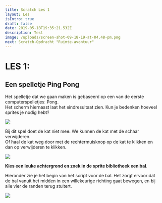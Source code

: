 ```yaml
---
title: Scratch Les 1
layout: Les
isIntro: true
draft: false
date: 2019-05-18T19:35:21.532Z
description: Test
image: /uploads/screen-shot-09-18-19-at-04.48-pm.png
next: Scratch-Opdracht "Ruimte-avontuur"
---
```

# **LES 1:**

## **Een spelletje Ping Pong** 

Het spelletje dat we gaan maken is gebaseerd op een van de eerste computerspelletjes: Pong. \
Het scherm hiernaast laat het eindresultaat zien. Kun je bedenken hoeveel sprites je nodig hebt?  



![](/uploads/screen-shot-09-18-19-at-04.48-pm.png)

Bij dit spel doet de kat niet mee. We kunnen de kat met de schaar verwijderen. \
Of haal de kat weg door met de rechtermuisknop op de kat te klikken en dan op verwijderen te klikken.

![](/uploads/screen-shot-09-18-19-at-04.39-pm.png)



**Kies een leuke achtergrond en zoek in de sprite bibliotheek een bal.** 

Hieronder zie je het begin van het script voor de bal. Het zorgt ervoor dat de bal vanuit het midden in een willekeurige richting gaat bewegen, en bij alle vier de randen terug stuitert. 

![](/uploads/bal-codes.png)
